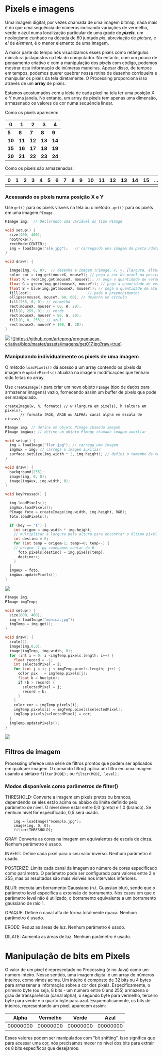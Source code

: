 # Pixels e imagens

Uma imagem digital, por vezes chamada de uma imagem bitmap, nada mais é do que uma sequência de números indicando variações de vermelho, verde e azul numa localização particular de uma grade de ***pixels***, um neologismo cunhado na década de 60 juntado *pix*, abreviação de *picture*, e *el* de *element*, é o menor elemento de uma imagem.

A maior parte do tempo nós visualizamos esses pixels como retângulos miniatura justapostos na tela do computador. No entanto, com um pouco de pensamento criativo e com a manipulação dos pixels com código, podemos mostrar esta informação de inúmeras maneiras. Apesar disso, de tempos em tempos, podemos querer quebrar nossa rotina de desenho corriqueira e manipular os pixels da tela diretamente. O Processing proporciona isso através de um **array** de pixels.

Estamos acostumados com a ideia de cada pixel na tela ter uma posição X e Y numa janela. No entanto, um array de pixels tem apenas uma dimensão, armazenado os valores de cor numa sequência linear.
    
Como os pixels aparecem:

| 0 | 1 | 2 | 3 | 4 |
| -- | --- | --- | --- | --- |
| **5** | **6** | **7** | **8** | **9** |
| **10** | **11** | **12** | **13** | **14** |
| **15** | **16** | **17** | **18** | **19** |
| **20** | **21** | **22** | **23** | **24** |


Como os pixels são armazenados:

| 0 | 1 | 2 | 3 | 4 | 5 | 6 | 7 | 8 | 9 | 10 | 11 | 12 | 13 | 14 | 15 | ... | 24 |
| --- | --- | --- | --- | --- | --- | --- | --- | --- | --- | --- | --- | --- | --- | --- | --- | --- | --- |
| |

### Acessando os pixels numa posição X e Y

Use `get()` para os pixels visveis na tela ou o método `.get()` para os pixels em uma imagem `PImage`.

```pde
PImage img;  // Declarando uma variável do tipo PImage

void setup() {
  size(400, 400);
  noStroke();
  rectMode(CENTER);
  img = loadImage("ale.jpg");   // carregando uma imagem da pasta /data/
}

void draw() {

  image(img, 0, 0);  // desenha a imagem (PImage, x, y, [largura, altura]*)  *opcionais 
  color cor = img.get(mouseX, mouseY); // pega a cor do pixel na posição x, y
  float R = red(img.get(mouseX, mouseY)); // pega a quantidade de vermelho do pixel na posição x, y
  float G = green(img.get(mouseX, mouseY)); // pega a quantidade de verde do pixel na posição x, y
  float B = blue(img.get(mouseX, mouseY)); // pega a quantidade de azul do pixel na posição x, y
  fill(cor);                          // pede o preenchimento!
  ellipse(mouseX, mouseY, 60, 60); // desenha um círculo
  fill(255, 0, 0); // vermelho
  rect(mouseX, mouseY + 60, R, 20); 
  fill(0, 255, 0); // verde
  rect(mouseX, mouseY + 80, G, 20);
  fill(0, 0, 255); // azul
  rect(mouseX, mouseY + 100, B, 20);
}

```

![](https://github.com/arteprog/programacao-criativa/blob/master/assets/imagens/get008.jpg?raw=true) 
![]https://github.com/arteprog/programacao-criativa/blob/master/assets/imagens/get017.jpg?raw=true)

### Manipulando individualmente os pixels de uma imagem 

O método `loadPixels()` dá acesso a um array contendo os pixels da imagem e `updatePixels()` atualiza na imagem modificações que tenham sido feitas no array.

Use `createImage()` para criar um novo objeto `PImage` (tipo de dados para armazenar imagens) vazio, fornecendo assim um buffer de pixels que pode ser manipulado.

```
createImage(w, h, formato) // w (largura em pixels), h (altura em pixels),
       // formato (RGB, ARGB ou ALPHA: canal alpha em escala de cinzas)    
```

```pde
PImage img; // define um objeto PImage chamado imagem 
PImage imgAux; // define um objeto PImage chamado imagem auxiliar

void setup() { 
  img = loadImage("flor.jpg"); // carrega uma imagem
  imgAux = img; // carrega a imagem auxiliar
  surface.setSize(img.width * 2, img.height); // defini o tamanho da tela
}

void draw() {
  background(255);
  image(img, 0, 0);
  image(imgAux, img.width, 0);
}

void keyPressed() {

  img.loadPixels();
  imgAux.loadPixels();
  PImage foto = createImage(img.width, img.height, RGB);
  foto.loadPixels();

  if (key == '1') {
    int origem = img.width * img.height;
    // multiplicar a largura pela altura para encontrar o último pixel
    int destino = 0;   
    for (int temp = origem-1; temp>=0; temp--) {
    // origem -1 pq começamos contar do 0
      foto.pixels[destino] = img.pixels[temp];
      destino++;
    }
  }
  imgAux = foto;
  imgAux.updatePixels();
}
```

![](https://github.com/arteprog/programacao-criativa/blob/master/assets/imagens/pixel01.png?raw=true)

```pde
PImage img;
PImage imgTemp;

void setup() {
  size(800, 400);
  img = loadImage("monica.jpg");
  imgTemp = img.get();
}

void draw() {
  scale(2);
  image(img,0,0);
  image(imgTemp, img.width, 0);
  for (int i = 0; i <imgTemp.pixels.length; i++) {
    float record = -1; 
    int selectedPixel = i; 
    for (int j = i; j < imgTemp.pixels.length; j++) {
      color pix   = imgTemp.pixels[j]; 
      float b = hue(pix); 
      if (b > record) {
        selectedPixel = j; 
        record = b;
      }
    }
    color cor = imgTemp.pixels[i];
    imgTemp.pixels[i] = imgTemp.pixels[selectedPixel];
    imgTemp.pixels[selectedPixel] = cor;
  }
  imgTemp.updatePixels();
}
```

![](https://github.com/arteprog/programacao-criativa/blob/master/assets/imagens/pixe02.png?raw=true)

## Filtros de imagem

Processing oferece uma série de filtros prontos que podem ser aplicados em qualquer imagem. O comando filtro() aplica um filtro em uma imagem usando a sintaxe `filter(MODE);` ou `filter(MODE, level);`

### Modos disponíveis como parâmetros de filter()

THRESHOLD: Converte a imagem em pixels pretos ou brancos, dependendo se eles estão acima ou abaixo do limite definido pelo parâmetro de nível. O nível deve estar entre 0,0 (preto) e 1,0 (branco). Se nenhum nível for especificado, 0,5 será usado.
```PImage img;
    img = loadImage("exemplo.jpg");
    image(img, 0, 0);
    filter(THRESHOLD);
```
    
GRAY: Converte as cores na imagem em equivalentes de escala de cinza. Nenhum parâmetro é usado.

INVERT: Define cada pixel para o seu valor inverso. Nenhum parâmetro é usado.

POSTERIZE: Limita cada canal da imagem ao número de cores especificado como parâmetro. O parâmetro pode ser configurado para valores entre 2 e 255, mas os resultados são mais visíveis nos intervalos inferiores.

BLUR: executa um borramento Gaussiano (n.t. Guassian blur), sendo que o parâmetro level especifica a extensão do borramento. Nos casos em que o parâmetro level não é utilizado, o borramento equivalente a um borramento gaussiano de raio 1.

OPAQUE: Define o canal alfa de forma totalmente opaca. Nenhum parâmetro é usado.

ERODE: Reduz as áreas de luz. Nenhum parâmetro é usado.

DILATE: Aumenta as áreas de luz. Nenhum parâmetro é usado.

# Manipulação de bits em Pixels

O valor de um pixel é representado no Processing (e no Java) como um número inteiro. Nesse sentido, uma imagem digital é um array de números inteiros, como vimos acima. Um inteiro é composto de 32 bits ou 4 bytes para armazenar a informação sobre a cor dos pixels. Especificamente, o primeiro byte (ou seja, 8 bits - um número entre 0 and 255) armazena o grau de transparência (canal alpha), o segundo byte para vermelho, terceiro byte para verde e o quarto byte para azul. Esquematicamente, os bits de inteiros, representando um pixel, aparecem assim:


| Alpha | Vermelho | Verde | Azul |
| ---  | ---  | --- | --- |
| 00000000 | 00000000 |  00000000 | 00000000 |

Esses valores podem ser manipulados com "bit shifting". Isso significa que para acessar uma cor, nós precisamos mexer no nível dos bits para extrair os 8 bits específicos que desejamos.  
